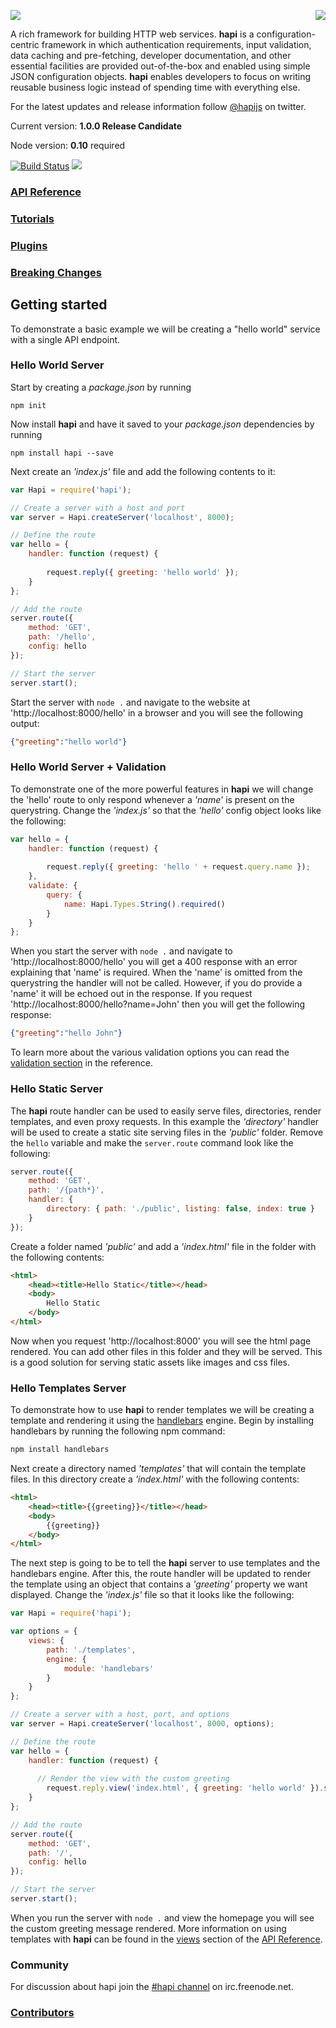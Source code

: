 <a href="https://github.com/spumko"><img src="https://raw.github.com/spumko/spumko/master/images/from.png" align="right" /></a>
<img src="https://raw.github.com/spumko/hapi/master/images/hapi.png" />

A rich framework for building HTTP web services. **hapi** is a configuration-centric framework in which
authentication requirements, input validation, data caching and pre-fetching, developer documentation,
and other essential facilities are provided out-of-the-box and enabled using simple JSON configuration
objects. **hapi** enables developers to focus on writing reusable business logic instead of spending time
with everything else.

For the latest updates and release information follow [@hapijs](https://twitter.com/hapijs) on twitter.

Current version: **1.0.0 Release Candidate**

Node version: **0.10** required

[![Build Status](https://secure.travis-ci.org/spumko/hapi.png)](http://travis-ci.org/spumko/hapi)
<img src="https://raw.github.com/olivierlacan/shields/master/coveralls/coveralls_100.png" />


### [API Reference](/docs/Reference.md)

### [Tutorials](/docs/Tutorials.md)

### [Plugins](/docs/Plugins.md)

### [Breaking Changes](https://github.com/spumko/hapi/issues?labels=breaking+changes&state=closed)

## Getting started

To demonstrate a basic example we will be creating a "hello world" service with a single API endpoint.

### Hello World Server

Start by creating a _package.json_ by running
```
npm init
```

Now install **hapi** and have it saved to your _package.json_ dependencies by running
```
npm install hapi --save
```

Next create an _'index.js'_ file and add the following contents to it:
```javascript
var Hapi = require('hapi');

// Create a server with a host and port
var server = Hapi.createServer('localhost', 8000);

// Define the route
var hello = {
    handler: function (request) {
    
        request.reply({ greeting: 'hello world' });
    }
};

// Add the route
server.route({
    method: 'GET',
    path: '/hello',
    config: hello
});

// Start the server
server.start();
```

Start the server with `node .` and navigate to the website at 'http://localhost:8000/hello' in a browser and you will see the following output:
```json
{"greeting":"hello world"}
```


### Hello World Server + Validation

To demonstrate one of the more powerful features in **hapi** we will change the 'hello' route to only respond whenever a _'name'_ is present on the querystring.  Change the _'index.js'_ so that the _'hello'_ config object looks like the following:
```javascript
var hello = {
    handler: function (request) {
    
        request.reply({ greeting: 'hello ' + request.query.name });
    },
    validate: { 
        query: {
            name: Hapi.Types.String().required()
        }
    }
};
```

When you start the server with `node .` and navigate to 'http://localhost:8000/hello' you will get a 400 response with an error explaining that 'name' is required.  When the 'name' is omitted from the querystring the handler will not be called.  However, if you do provide a 'name' it will be echoed out in the response.  If you request 'http://localhost:8000/hello?name=John' then you will get the following response:
```json
{"greeting":"hello John"}
```

To learn more about the various validation options you can read the [validation section](docs/Reference.md#query-validation) in the reference.


### Hello Static Server

The **hapi** route handler can be used to easily serve files, directories, render templates, and even proxy requests.  In this example the _'directory'_ handler will be used to create a static site serving files in the _'public'_ folder.  Remove the `hello` variable and make the `server.route` command look like the following:
```javascript
server.route({
    method: 'GET',
    path: '/{path*}',
    handler: {
        directory: { path: './public', listing: false, index: true }
    }
});
```

Create a folder named _'public'_ and add a _'index.html'_ file in the folder with the following contents:
```html
<html>
    <head><title>Hello Static</title></head>
    <body>
        Hello Static
    </body>
</html>
```

Now when you request 'http://localhost:8000' you will see the html page rendered.  You can add other files in this folder and they will be served.  This is a good solution for serving static assets like images and css files.


### Hello Templates Server

To demonstrate how to use **hapi** to render templates we will be creating a template and rendering it using the [handlebars](http://handlebarsjs.com/) engine.  Begin by installing handlebars by running the following npm command:
```bash
npm install handlebars
```

Next create a directory named _'templates'_ that will contain the template files.  In this directory create a _'index.html'_ with the following contents:
```html
<html>
    <head><title>{{greeting}}</title></head>
    <body>
        {{greeting}}
    </body>
</html>
```

The next step is going to be to tell the **hapi** server to use templates and the handlebars engine.  After this, the route handler will be updated to render the template using an object that contains a _'greeting'_ property we want displayed.  Change the _'index.js'_ file so that it looks like the following:
```javascript
var Hapi = require('hapi');

var options = {
    views: {
        path: './templates',
        engine: {
            module: 'handlebars'
        }
    }
};

// Create a server with a host, port, and options
var server = Hapi.createServer('localhost', 8000, options);

// Define the route
var hello = {
    handler: function (request) {
    
      // Render the view with the custom greeting
        request.reply.view('index.html', { greeting: 'hello world' }).send();
    }
};

// Add the route
server.route({
    method: 'GET',
    path: '/',
    config: hello
});

// Start the server
server.start();
```

When you run the server with `node .` and view the homepage you will see the custom greeting message rendered.  More information on using templates with **hapi** can be found in the [views](docs/Reference.md#views) section of the [API Reference](docs/Reference.md).

### Community

For discussion about hapi join the [#hapi channel](http://webchat.freenode.net/?channels=hapi) on irc.freenode.net.

### [Contributors](https://github.com/spumko/hapi/contributors)
